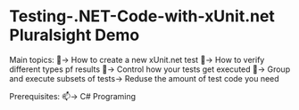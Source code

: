 # Testing-.NET-Code-with-xUnit.net Pluralsight Demo
Main topics:
🌱-> How to create a new xUnit.net test
🌱-> How to verify different types pf results
🌱-> Control how your tests get executed
🌱-> Group and execute subsets of tests-> Reduse the amount of test code you need

Prerequisites:
📫-> C# Programing